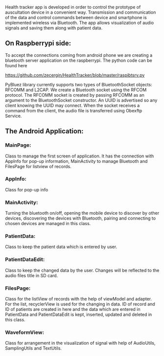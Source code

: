 Health tracker app is developed in order to control the prototype of auscultation device in a convenient way. Transmission and communication of the data and control
commands between device and smartphone is implemented wireless via Bluetooth. The app allows visualization of audio signals and saving them along with patient data. 

## On Raspberrypi side:
To accept the connections coming from android phone we are creating a bluetooth server application on the raspberrypi. The python code can be found here  

https://github.com/zecergin/HealthTracker/blob/master/raspibtsrv.py  

 PyBluez library currently supports two types of BluetoothSocket objects: RFCOMM and L2CAP. We create a Bluetooth socket using the RFCOM protocol.  The RFCOMM socket  is created by passing RFCOMM as an argument to the BluetoothSocket constructor. An UUID is advertised so any client knowing the UUID may connect. When the socket receives a command from the client, the audio file is transferred using Obexftp Service.  
 
## The Android Application:
 
### MainPage: 
Class to manage the first screen of application. It has the connection with AppInfo for pop-up information, MainActivity to manage Bluetooth and FilesPage for listview of records. 

### AppInfo: 
Class for pop-up info 

### MainActivity: 
Turning the bluetooth on/off, opening the mobile device to discover by other devices, discovering the devices with Bluetooth, pairing and connecting to chosen devices are managed in this class. 

### PatientData: 
Class to keep the patient data which is entered by user. 

### PatientDataEdit: 
Class to keep the changed data by the user. Changes will be reflected to the audio files title in SD card. 

### FilesPage: 
Class for the listView of records with the help of viewModel and adapter. For the list, recyclerView is used for the changing in data. 
ID of record and ID of patients are created in here and the data which are entered in PatientData and PatientDataEdit is kept, inserted, updated and deleted in this class. 

### WaveformView: 
Class for arrangement in the visualization of signal with help of AudioUtils, SamplingUtils and TextUtils.


 
 

